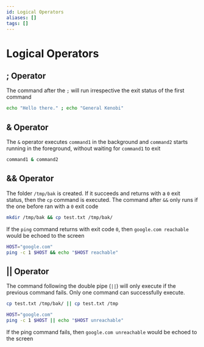```yaml
---
id: Logical Operators
aliases: []
tags: []
---
```


# Logical Operators

## ; Operator

The command after the `;` will run irrespective the exit status of the first
command

```sh
echo "Hello there." ; echo "General Kenobi"
```

## & Operator

The `&` operator executes `command1` in the background and `command2` starts
running in the foreground, without waiting for `command1` to exit

```sh
command1 & command2
```

## && Operator

The folder `/tmp/bak` is created. If it succeeds and returns with a `0` exit
status, then the `cp` command is executed. The command after `&&` only runs if
the one before ran with a `0` exit code

```sh
mkdir /tmp/bak && cp test.txt /tmp/bak/
```

If the `ping` command returns with exit code `0`, then `google.com reachable`
would be echoed to the screen

```sh
HOST="google.com"
ping -c 1 $HOST && echo "$HOST reachable"
```

## || Operator

The command following the double pipe (`||`) will only execute if the previous
command fails. Only one command can successfully execute.

```sh
cp test.txt /tmp/bak/ || cp test.txt /tmp
```

```sh
HOST="google.com"
ping -c 1 $HOST || echo "$HOST unreachable"
```

If the ping command fails, then `google.com unreachable` would be echoed to the
screen
